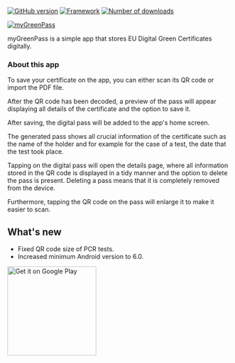 [![GitHub version](https://img.shields.io/badge/version-v1.1.2-brightgreen)](https://github.com/tonynikolaidis/mygreenpass/releases/tag/v1.1.2)
[![Framework](https://img.shields.io/badge/made%20with-Flutter-blue)](https://flutter.dev/)
[![Number of downloads](https://img.shields.io/badge/downloads-10k%2B-brightgreen)](https://play.google.com/store/apps/details?id=com.tonynikolaidis.mygreenpass)

<a href="https://play.google.com/store/apps/details?id=com.tonynikolaidis.mygreenpass"><img src="https://i.imgur.com/1IA1Viz.png" alt="myGreenPass"/></a>

myGreenPass is a simple app that stores EU Digital Green Certificates digitally.

### About this app

To save your certificate on the app, you can either scan its QR code or import the PDF file.

After the QR code has been decoded, a preview of the pass will appear displaying all details of the certificate and the option to save it.

After saving, the digital pass will be added to the app's home screen.

The generated pass shows all crucial information of the certificate such as the name of the holder and for example for the case of a test, the date that the test took place.

Tapping on the digital pass will open the details page, where all information stored in the QR code is displayed in a tidy manner and the option to delete the pass is present. Deleting a pass means that it is completely removed from the device.

Furthermore, tapping the QR code on the pass will enlarge it to make it easier to scan.

## What's new

- Fixed QR code size of PCR tests.
- Increased minimum Android version to 6.0.

<a href="https://play.google.com/store/apps/details?id=com.tonynikolaidis.mygreenpass"><img src="https://upload.wikimedia.org/wikipedia/commons/thumb/7/78/Google_Play_Store_badge_EN.svg/1200px-Google_Play_Store_badge_EN.svg.png" alt="Get it on Google Play" width="200" /></a>
